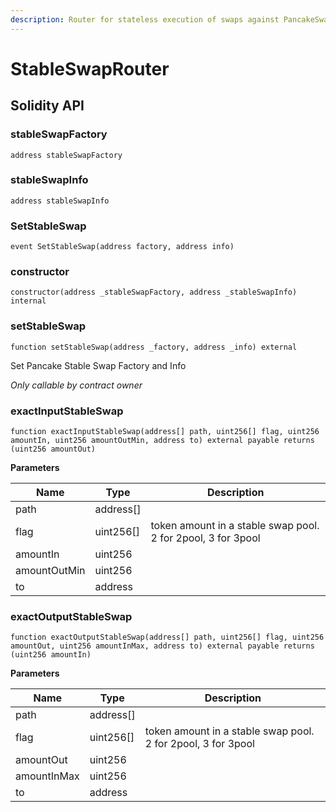 ```yaml
---
description: Router for stateless execution of swaps against PancakeSwap StableSwap
---
```


# StableSwapRouter

## Solidity API

### stableSwapFactory

```solidity
address stableSwapFactory
```

### stableSwapInfo

```solidity
address stableSwapInfo
```

### SetStableSwap

```solidity
event SetStableSwap(address factory, address info)
```

### constructor

```solidity
constructor(address _stableSwapFactory, address _stableSwapInfo) internal
```

### setStableSwap

```solidity
function setStableSwap(address _factory, address _info) external
```

Set Pancake Stable Swap Factory and Info

_Only callable by contract owner_

### exactInputStableSwap

```solidity
function exactInputStableSwap(address[] path, uint256[] flag, uint256 amountIn, uint256 amountOutMin, address to) external payable returns (uint256 amountOut)
```

**Parameters**

| Name         | Type       | Description                                                  |
| ------------ | ---------- | ------------------------------------------------------------ |
| path         | address\[] |                                                              |
| flag         | uint256\[] | token amount in a stable swap pool. 2 for 2pool, 3 for 3pool |
| amountIn     | uint256    |                                                              |
| amountOutMin | uint256    |                                                              |
| to           | address    |                                                              |

### exactOutputStableSwap

```solidity
function exactOutputStableSwap(address[] path, uint256[] flag, uint256 amountOut, uint256 amountInMax, address to) external payable returns (uint256 amountIn)
```

**Parameters**

| Name        | Type       | Description                                                  |
| ----------- | ---------- | ------------------------------------------------------------ |
| path        | address\[] |                                                              |
| flag        | uint256\[] | token amount in a stable swap pool. 2 for 2pool, 3 for 3pool |
| amountOut   | uint256    |                                                              |
| amountInMax | uint256    |                                                              |
| to          | address    |                                                              |
